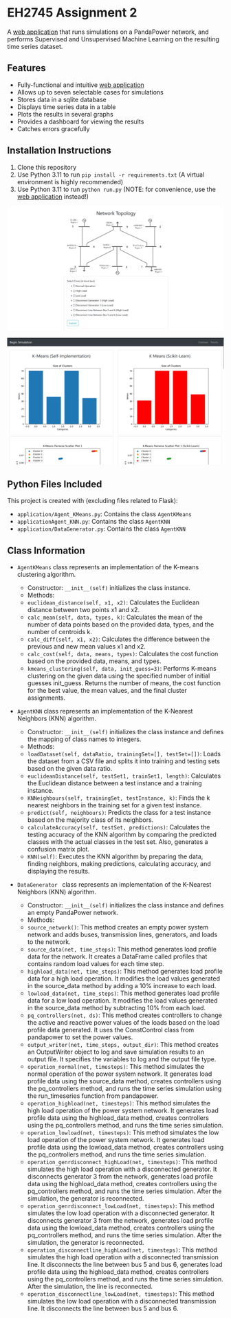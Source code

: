 # EH2745 Assignment 2

A [web application](http://butterytoucan.eu.pythonanywhere.com/) that runs simulations on a PandaPower network, and performs Supervised and Unsupervised Machine Learning on the resulting time series dataset.

## Features
* Fully-functional and intuitive [web application](http://butterytoucan.eu.pythonanywhere.com/)
* Allows up to seven selectable cases for simulations
* Stores data in a sqlite database
* Displays time series data in a table
* Plots the results in several graphs
* Provides a dashboard for viewing the results
* Catches errors gracefully

## Installation Instructions
1. Clone this repository
2. Use Python 3.11 to run `pip install -r requirements.txt` (A virtual environment is highly recommended)
3. Use Python 3.11 to run `python run.py` (NOTE: for convenience, use the [web application](http://butterytoucan.eu.pythonanywhere.com/) instead!)

![Main UI](docs/images/ui.png)

![Results Page](docs/images/results.png)

## Python Files Included
This project is created with (excluding files related to Flask):
* `application/Agent_KMeans.py`: Contains the class `AgentKMeans`
* `applicationAgent_KNN.py`: Contains the class `AgentKNN`
* `application/DataGenerator.py`: Contains the class `AgentKNN`


## Class Information
* `AgentKMeans` class represents an implementation of the K-means clustering algorithm.
  - Constructor: `__init__(self)` initializes the class instance.
  - Methods:
  -   `euclidean_distance(self, x1, x2)`: Calculates the Euclidean distance between two points x1 and x2.
  -   `calc_mean(self, data, types, k)`: Calculates the mean of the number of data points based on the provided data, types, and the number of centroids k.
  -   `calc_diff(self, x1, x2)`: Calculates the difference between the previous and new mean values x1 and x2.
  -   `calc_cost(self, data, means, types)`: Calculates the cost function based on the provided data, means, and types.
  -   `kmeans_clustering(self, data, init_guess=3)`: Performs K-means clustering on the given data using the specified number of initial guesses init_guess. Returns the number of means, the cost function for the best value, the mean values, and the final cluster assignments.

* `AgentKNN` class represents an implementation of the K-Nearest Neighbors (KNN) algorithm.
  - Constructor: `__init__(self)` initializes the class instance and defines the mapping of class names to integers.
  - Methods:
  - `loadDataset(self, dataRatio, trainingSet=[], testSet=[])`: Loads the dataset from a CSV file and splits it into training and testing sets based on the given data ratio.
  - `euclideanDistance(self, testSet1, trainSet1, length)`: Calculates the Euclidean distance between a test instance and a training instance.
  - `KNNeighbours(self, trainingSet, testInstance, k)`: Finds the k nearest neighbors in the training set for a given test instance.
  - `predict(self, neighbours)`: Predicts the class for a test instance based on the majority class of its neighbors.
  - `calculateAccuracy(self, testSet, predictions)`: Calculates the testing accuracy of the KNN algorithm by comparing the predicted classes with the actual classes in the test set. Also, generates a confusion matrix plot.
  - `KNN(self)`: Executes the KNN algorithm by preparing the data, finding neighbors, making predictions, calculating accuracy, and displaying the results.

* `DataGenerator ` class represents an implementation of the K-Nearest Neighbors (KNN) algorithm.
  - Constructor: `__init__(self)` initializes the class instance and defines an empty PandaPower network.
  - Methods:
  - `source_network()`: This method creates an empty power system network and adds buses, transmission lines, generators, and loads to the network.    
  - `source_data(net, time_steps)`: This method generates load profile data for the network. It creates a DataFrame called profiles that contains random load values for each time step.      
  - `highload_data(net, time_steps)`: This method generates load profile data for a high load operation. It modifies the load values generated in the source_data method by adding a 10% increase to each load.      
  - `lowload_data(net, time_steps)`: This method generates load profile data for a low load operation. It modifies the load values generated in the source_data method by subtracting 10% from each load.     
  - `pq_controllers(net, ds)`: This method creates controllers to change the active and reactive power values of the loads based on the load profile data generated. It uses the ConstControl class from pandapower to set the power values.      
  - `output_writer(net, time_steps, output_dir)`: This method creates an OutputWriter object to log and save simulation results to an output file. It specifies the variables to log and the output file type.      
  - `operation_normal(net, timesteps)`: This method simulates the normal operation of the power system network. It generates load profile data using the source_data method, creates controllers using the pq_controllers method, and runs the time series simulation using the run_timeseries function from pandapower.      
  - `operation_highload(net, timesteps)`: This method simulates the high load operation of the power system network. It generates load profile data using the highload_data method, creates controllers using the pq_controllers method, and runs the time series simulation.      
  - `operation_lowload(net, timesteps)`: This method simulates the low load operation of the power system network. It generates load profile data using the lowload_data method, creates controllers using the pq_controllers method, and runs the time series simulation.      
  - `operation_genrdisconnect_highLoad(net, timesteps)`: This method simulates the high load operation with a disconnected generator. It disconnects generator 3 from the network, generates load profile data using the highload_data method, creates controllers using the pq_controllers method, and runs the time series simulation. After the simulation, the generator is reconnected.      
  - `operation_genrdisconnect_lowLoad(net, timesteps)`: This method simulates the low load operation with a disconnected generator. It disconnects generator 3 from the network, generates load profile data using the lowload_data method, creates controllers using the pq_controllers method, and runs the time series simulation. After the simulation, the generator is reconnected.      
  - `operation_disconnectline_highLoad(net, timesteps)`: This method simulates the high load operation with a disconnected transmission line. It disconnects the line between bus 5 and bus 6, generates load profile data using the highload_data method, creates controllers using the pq_controllers method, and runs the time series simulation. After the simulation, the line is reconnected.      
  - `operation_disconnectline_lowLoad(net, timesteps)`: This method simulates the low load operation with a disconnected transmission line. It disconnects the line between bus 5 and bus 6.





